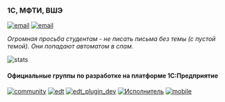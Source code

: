 ### 1С, МФТИ, ВШЭ

[![email][2]](mailto:starichkov.nu@mipt.ru)
[![email][3]](mailto:nstarichkov@hse.ru)

*Огромная просьба студентам - не писать письма без темы (с пустой темой). Они попадают автоматом в спам.*  

![stats](https://github-readme-stats.vercel.app/api?username=demist)

#### Официальные группы по разработке на платформе 1С:Предприятие
[![community][4]](https://t.me/e1c_community)
[![edt][5]](https://t.me/e1c_edt)
[![edt_plugin_dev][6]](https://t.me/e1c_edt_plugindev)
[![Исполнитель][7]](https://t.me/e1c_executor)
[![mobile][8]](https://t.me/e1c_mobile)

[0]:https://img.shields.io/badge/telegram-%40demist-green
[1]:https://img.shields.io/badge/рабочая-stan@1c.ru-yellow
[2]:https://img.shields.io/badge/МФТИ-starichkov.nu@mipt.ru-red
[3]:https://img.shields.io/badge/ВШЭ-nstarichkov@hse.ru-blue
[4]:https://img.shields.io/badge/community-@e1c_community-yellow
[5]:https://img.shields.io/badge/1C:EDT-@e1c_edt-yellow
[6]:https://img.shields.io/badge/1C:EDT_plugindev-@e1c_edt_plugindev-yellow
[7]:https://img.shields.io/badge/1С:Исполнитель-@e1c_executor-yellow
[8]:https://img.shields.io/badge/Mobile-@e1c_mobile-yellow
